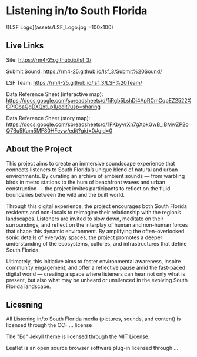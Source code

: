 # Listening in/to South Florida

![LSF Logo](assets/LSF_Logo.jpg =100x100)

## Live Links

Site: https://rm4-25.github.io/lsf_3/

Submit Sound: https://rm4-25.github.io/lsf_3/Submit%20Sound/

LSF Team: https://rm4-25.github.io/lsf_3/LSF%20Team/

Data Reference Sheet (interactive map): https://docs.google.com/spreadsheets/d/1iRgb5LshDi4ApRCmCqpEZ2522XGPIGbaQgDXQxtLp1I/edit?usp=sharing

Data Reference Sheet (story map): https://docs.google.com/spreadsheets/d/1FKbyvrXn7gXpkGwB_lBMwZP2oQ7Bu5Kum5MF80HFeyw/edit?gid=0#gid=0 

## About the Project

This project aims to create an immersive soundscape experience that connects listeners to South Florida’s unique blend of natural and urban environments. By curating an archive of ambient sounds — from warbling birds in metro stations to the hum of beachfront waves and urban construction — the project invites participants to reflect on the fluid boundaries between the wild and the built world.

Through this digital experience, the project encourages both South Florida residents and non-locals to reimagine their relationship with the region’s landscapes. Listeners are invited to slow down, meditate on their surroundings, and reflect on the interplay of human and non-human forces that shape this dynamic environment. By amplifying the often-overlooked sonic details of everyday spaces, the project promotes a deeper understanding of the ecosystems, cultures, and infrastructures that define South Florida.

Ultimately, this initiative aims to foster environmental awareness, inspire community engagement, and offer a reflective pause amid the fast-paced digital world — creating a space where listeners can hear not only what is present, but also what may be unheard or unsilenced in the evolving South Florida landscape.

## Licesning 

All Listening in/to South Florida media (pictures, sounds, and content) is licensed through the CC- ... license 

The "Ed" Jekyll theme is licensed through the MIT License. 

Leaflet is an open source browser software plug-in licensed through ... 
